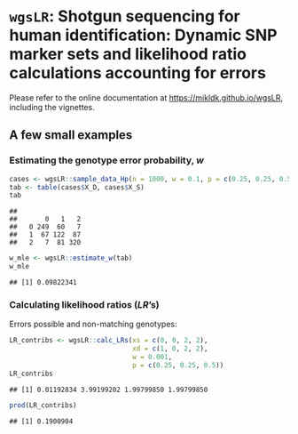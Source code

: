 
# `wgsLR`: Shotgun sequencing for human identification: Dynamic SNP marker sets and likelihood ratio calculations accounting for errors

Please refer to the online documentation at
<https://mikldk.github.io/wgsLR>, including the vignettes.

## A few small examples

### Estimating the genotype error probability, $w$

``` r
cases <- wgsLR::sample_data_Hp(n = 1000, w = 0.1, p = c(0.25, 0.25, 0.5))
tab <- table(cases$X_D, cases$X_S)
tab
```

    ##    
    ##       0   1   2
    ##   0 249  60   7
    ##   1  67 122  87
    ##   2   7  81 320

``` r
w_mle <- wgsLR::estimate_w(tab)
w_mle
```

    ## [1] 0.09822341

### Calculating likelihood ratios ($LR$’s)

Errors possible and non-matching genotypes:

``` r
LR_contribs <- wgsLR::calc_LRs(xs = c(0, 0, 2, 2), 
                               xd = c(1, 0, 2, 2), 
                               w = 0.001, 
                               p = c(0.25, 0.25, 0.5))
LR_contribs
```

    ## [1] 0.01192834 3.99199202 1.99799850 1.99799850

``` r
prod(LR_contribs)
```

    ## [1] 0.1900904
